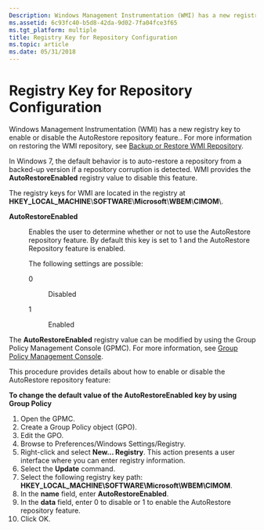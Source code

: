 ```yaml
---
Description: Windows Management Instrumentation (WMI) has a new registry key to enable or disable the AutoRestore repository feature.
ms.assetid: 6c93fc40-b5d8-42da-9d02-7fa04fce3f65
ms.tgt_platform: multiple
title: Registry Key for Repository Configuration
ms.topic: article
ms.date: 05/31/2018
---
```


# Registry Key for Repository Configuration

Windows Management Instrumentation (WMI) has a new registry key to enable or disable the AutoRestore repository feature.. For more information on restoring the WMI repository, see [Backup or Restore WMI Repository](https://technet.microsoft.com/library/cc731460.aspx).

In Windows 7, the default behavior is to auto-restore a repository from a backed-up version if a repository corruption is detected. WMI provides the **AutoRestoreEnabled** registry value to disable this feature.

The registry keys for WMI are located in the registry at **HKEY\_LOCAL\_MACHINE**\\**SOFTWARE**\\**Microsoft**\\**WBEM**\\**CIMOM**\\.

<dl> <dt>

<span id="AutoRestoreEnabled"></span><span id="autorestoreenabled"></span><span id="AUTORESTOREENABLED"></span>**AutoRestoreEnabled**
</dt> <dd>

Enables the user to determine whether or not to use the AutoRestore repository feature. By default this key is set to 1 and the AutoRestore Repository feature is enabled.

The following settings are possible:

<dl> <dt>

<span id="0"></span>0
</dt> <dd>

Disabled

</dd> <dt>

<span id="1"></span>1
</dt> <dd>

Enabled

</dd> </dl> </dd> </dl>

The **AutoRestoreEnabled** registry value can be modified by using the Group Policy Management Console (GPMC). For more information, see [Group Policy Management Console](https://msdn.microsoft.com/library/aa814316.aspx).

This procedure provides details about how to enable or disable the AutoRestore repository feature:

**To change the default value of the **AutoRestoreEnabled** key by using Group Policy**

1.  Open the GPMC.
2.  Create a Group Policy object (GPO).
3.  Edit the GPO.
4.  Browse to Preferences/Windows Settings/Registry.
5.  Right-click and select **New... Registry**. This action presents a user interface where you can enter registry information.
6.  Select the **Update** command.
7.  Select the following registry key path: **HKEY\_LOCAL\_MACHINE\\SOFTWARE\\Microsoft\\WBEM\\CIMOM**.
8.  In the **name** field, enter **AutoRestoreEnabled**.
9.  In the **data** field, enter 0 to disable or 1 to enable the AutoRestore repository feature.
10. Click OK.

 

 



